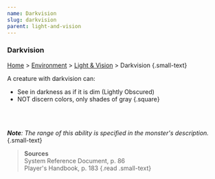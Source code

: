 ```yaml
---
name: Darkvision 
slug: darkvision
parent: light-and-vision
---
```

### Darkvision 
[Home](dm-operations-center) > [Environment](environment) > [Light & Vision](light-and-vision) > Darkvision {.small-text}

A creature with darkvision can:
- See in darkness as if it is dim (Lightly Obscured)
- NOT discern colors, only shades of gray
{.square}



<br/>
<br/>

***Note**: The range of this ability is specified in the monster's description.* {.small-text}

> **Sources** <br/>
> System Reference Document, p. 86<br/>
> Player's Handbook, p. 183
{.read .small-text}